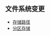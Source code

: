 

## 文件系统变更
- [存储路径](https://juejin.cn/post/6874559308328075278#heading-10)
- [分区存储](https://juejin.cn/post/7022113864066007070#heading-8)
